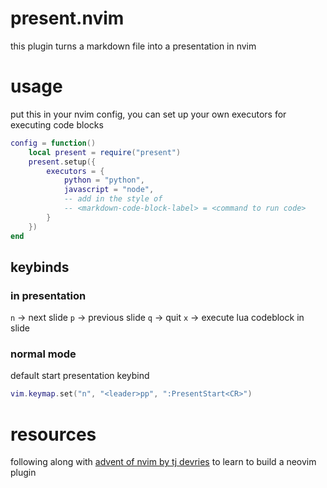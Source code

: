 # present.nvim
this plugin turns a markdown file into a presentation in nvim
# usage
put this in your nvim config, you can set up your own executors for executing code blocks
```lua
config = function()
    local present = require("present")
    present.setup({
        executors = {
            python = "python",
            javascript = "node",
            -- add in the style of
            -- <markdown-code-block-label> = <command to run code>
        }
    })
end
```
## keybinds
### in presentation
`n` -> next slide
`p` -> previous slide
`q` -> quit
`x` -> execute lua codeblock in slide
### normal mode
default start presentation keybind
```lua
vim.keymap.set("n", "<leader>pp", ":PresentStart<CR>")
```
# resources
following along with [advent of nvim by tj devries](https://www.youtube.com/playlist?list=PLep05UYkc6wTyBe7kPjQFWVXTlhKeQejM) to learn to build a neovim plugin
